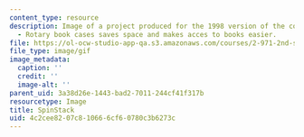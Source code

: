 ```yaml
---
content_type: resource
description: Image of a project produced for the 1998 version of the course. SpinStack
  - Rotary book cases saves space and makes acces to books easier.
file: https://ol-ocw-studio-app-qa.s3.amazonaws.com/courses/2-971-2nd-summer-introduction-to-design-january-iap-2003/4c2cee8207c810666cf60780c3b6273c_98_spinstack.gif
file_type: image/gif
image_metadata:
  caption: ''
  credit: ''
  image-alt: ''
parent_uid: 3a38d26e-1443-bad2-7011-244cf41f317b
resourcetype: Image
title: SpinStack
uid: 4c2cee82-07c8-1066-6cf6-0780c3b6273c
---
```

